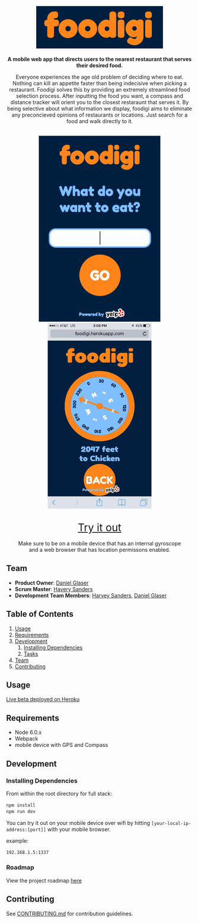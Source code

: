 <div align="center">
  <a href="http://foodigi.herokuapp.com/"><img src="images/logo.png"></a>
</div>

<br>

<div align="center">
  <b>
    A mobile web app that directs users to the nearest restaurant that serves their desired food.
  </b>
</div>

<div align="center">
  <p>
    Everyone experiences the age old problem of deciding where to eat. Nothing can kill an appetite faster than being indecisive when picking a restaurant. Foodigi solves this by providing an extremely streamlined food selection process. After inputting the food you want, a compass and distance tracker will orient you to the closest restaraunt that serves it. By being selective about what information we display, foodigi aims to eliminate any preconcieved opinions of restaurants or locations. Just search for a food and walk directly to it.
  </p>
</div>

<br>

<div align="center">
  <img src="images/search.png" height="500">
  <img src="images/compass.jpg" height="500">
</div>

<br>

<div align="center">
  <p>    
    <a style="font-size: 200%;" href="http://foodigi.herokuapp.com/">Try it out</a>
    <br>
    <br>
    Make sure to be on a mobile device that has an internal gyroscope<br> and a web browser that has location permissons enabled.
  </p>
</div>

## Team

  - __Product Owner__: [Daniel Glaser](https://github.com/glaserd)
  - __Scrum Master__: [Havery Sanders](https://github.com/harveysanders)
  - __Development Team Members__: [Harvey Sanders](https://github.com/harveysanders), [Daniel Glaser](https://github.com/glaserd)

## Table of Contents

1. [Usage](#Usage)
1. [Requirements](#requirements)
1. [Development](#development)
    1. [Installing Dependencies](#installing-dependencies)
    1. [Tasks](#tasks)
1. [Team](#team)
1. [Contributing](#contributing)

## Usage

[Live beta deployed on Heroku](https://foodigi.herokuapp.com)


## Requirements

- Node 6.0.x
- Webpack
- mobile device with GPS and Compass

## Development

### Installing Dependencies

From within the root directory for full stack:

```sh
npm install
npm run dev
```

You can try it out on your mobile device over wifi by hitting `[your-local-ip-address:[port]]` with your mobile browser.

example:

```sh
192.168.1.5:1337
```

### Roadmap

View the project roadmap [here](https://github.com/polarbasin/polarbasin/issues)


## Contributing

See [CONTRIBUTING.md](CONTRIBUTING.md) for contribution guidelines.
